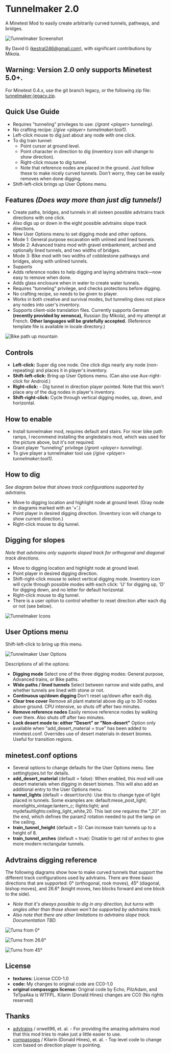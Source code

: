 Tunnelmaker 2.0
===============

A Minetest Mod to easily create arbitrarily curved tunnels, pathways, and bridges.

![Tunnelmaker Screenshot](screenshot.png "Tunnelmaker")

By David G (kestral246@gmail.com), with significant contributions by Mikola.

Warning: Version 2.0 only supports Minetest 5.0+.
-----------------------------------------------
For Minetest 0.4.x, use the git branch legacy, or the following zip file: [tunnelmaker-legacy.zip](https://github.com/kestral246/tunnelmaker/archive/legacy.zip).

Quick Use Guide
---------------
- Requires "tunneling" privileges to use: *(/grant &lt;player&gt; tunneling)*.
- No crafting recipe: *(/give &lt;player&gt; tunnelmaker:tool1)*.
- Left-click mouse to dig just about any node with one click.
- To dig train tunnel:
    - Point cursor at ground level.
    - Point character in direction to dig (inventory icon will change to show direction).
    - Right-click mouse to dig tunnel.
    - Note that reference nodes are placed in the ground. Just follow these to make nicely curved tunnels. Don't worry, they can be easily removes when done digging.
- Shift-left-click brings up User Options menu.

Features *(Does way more than just dig tunnels!)*
--------
- Create paths, bridges, and tunnels in all sixteen possible advtrains track directions with one click.
- Also digs up or down in the eight possible advtrains slope track directions.
- New User Options menu to set digging mode and other options.
- Mode 1: General purpose excavation with unlined and lined tunnels.
- Mode 2: Advanced trains mod with gravel embankment, arched and optionally lined tunnels, and two widths of bridges.
- Mode 3: Bike mod with two widths of cobblestone pathways and bridges, along with unlined tunnels.
- Supports 
- Adds reference nodes to help digging and laying advtrains track—now easy to remove when done.
- Adds glass enclosure when in water to create water tunnels.
- Requires "tunneling" privilege, and checks protections before digging.
- No crafting recipe, so needs to be given to player.
- Works in both creative and survival modes, but tunneling does not place any nodes into user's inventory.
- Supports client-side translation files. Currently supports German **(recently provided by xenonca),** Russian (by Mikola), and my attempt at French. **Other languages will be gratefully accepted.** (Reference template file is available in locale directory.)

![Bike path up mountain](images/bike_path.png "Bike path up mountain")

Controls
--------
- **Left-click:** Super dig one node. One click digs nearly any node (non-repeating) and places it in player's inventory.
- **Shift-left-click:** Bring up User Options menu. (Can also use Aux-right-click for Android.)
- **Right-click:** - Dig tunnel in direction player pointed. Note that this won't place any of the dug nodes in player's inventory.
- **Shift-right-click:** Cycle through vertical digging modes, up, down, and horizontal.

How to enable
-------------
- Install tunnelmaker mod, requires default and stairs. For nicer bike path ramps, I recommend installing the angledstairs mod, which was used for the picture above, but it's not required.
- Grant player "tunneling" privilege *(/grant &lt;player&gt; tunneling)*.
- To give player a tunnelmaker tool use *(/give &lt;player&gt; tunnelmaker:tool1)*.

How to dig
----------
*See diagram below that shows track configurations supported by advtrains.*

- Move to digging location and highlight node at ground level. (Gray node in diagrams marked with an '×'.)
- Point player in desired digging direction. (Inventory icon will change to show current direction.)
- Right-click mouse to dig tunnel.


Digging for slopes
------------------
*Note that advtrains only supports sloped track for orthogonal and diagonal track directions.*

- Move to digging location and highlight node at ground level.
- Point player in desired digging direction.
- Shift-right-click mouse to select vertical digging mode.  Inventory icon will cycle through possible modes with each click:  'U' for digging up, 'D' for digging down, and no letter for default horizontal.
- Right-click mouse to dig tunnel.
- There is a user option to control whether to reset direction after each dig or not (see below).

![Tunnelmaker Icons](images/icons.png "Tunnelmaker Icons")

User Options menu
----------------
Shift-left-click to bring up this menu.

![Tunnelmaker User Options](images/user_options.gif "Tunnelmaker User Options")

Descriptions of all the options:

- **Digging mode** Select one of the three digging modes: General purpose, Advanced trains, or Bike paths.
- **Wide paths / lined tunnels** Select between narrow and wide paths, and whether tunnels are lined with stone or not.
- **Continuous up/down digging** Don't reset up/down after each dig.
- **Clear tree cover** Remove all plant material above dig up to 30 nodes above ground. CPU intensive, so shuts off after two minutes.
- **Remove reference nodes** Easily remove reference nodes by walking over them. Also shuts off after two minutes.
- **Lock desert mode to: either "Desert" or "Non-desert"** Option only available when "add_desert_material = true" has been added to minetest.conf. Overrides use of desert materials in desert biomes. Useful for transition regions.

minetest.conf options
---------------------
- Several options to change defaults for the User Options menu. See settingtypes.txt for details.
- **add_desert_material** (default = false): When enabled, this mod will use desert materials when digging in desert biomes. This will also add an additional entry to the User Options menu.
- **tunnel_lights** (default = desert:torch): Use this to change type of light placed in tunnels. Some examples are: default:mese_post_light; morelights_vintage:lantern_c; ilights:light; and mydefaultlights:ceiling_light_white,20. This last one requires the ",20" on the end, which defines the param2 rotation needed to put the lamp on the ceiling.
- **train_tunnel_height** (default = 5): Can increase train tunnels up to a height of 8.
- **train_tunnel_arches** (default = true): Disable to get rid of arches to give more modern rectangular tunnels.

Advtrains digging reference
---------------------------
The following diagrams show how to make curved tunnels that support the different track configurations used by advtrains. There are three basic directions that are supported: 0° (orthogonal, rook moves), 45° (diagonal, bishop moves), and 26.6° (knight moves, two blocks forward and one block to the side).

- *Note that it's always possible to dig in any direction, but turns with angles other than those shown won't be supported by advtrains track.*
- *Also note that there are other limitations to advtrains slope track.  Documentation TBD.*

![Turns from 0°](images/dir0.png "Turns from 0")

![Turns from 26.6°](images/dir26.png "Turns from 26.6")

![Turns from 45°](images/dir45.png "Turns from 45")

License
-------
- **textures:** License CC0-1.0 
- **code:**  My changes to original code are CC0-1.0
- **original compassgps license:** Original code by Echo, PilzAdam, and TeTpaAka is WTFPL. Kilarin (Donald Hines) changes are CC0 (No rights reserved)

Thanks
------
- [advtrains](https://github.com/orwell96/advtrains/) / orwell96, et.
al. - For providing the amazing advtrains mod that this mod tries to make
just a little easier to use.
- [compassgps](https://github.com/Kilarin/compassgps) / Kilarin (Donald Hines),
et. al. - Top level code to change icon based on direction player is pointing.

